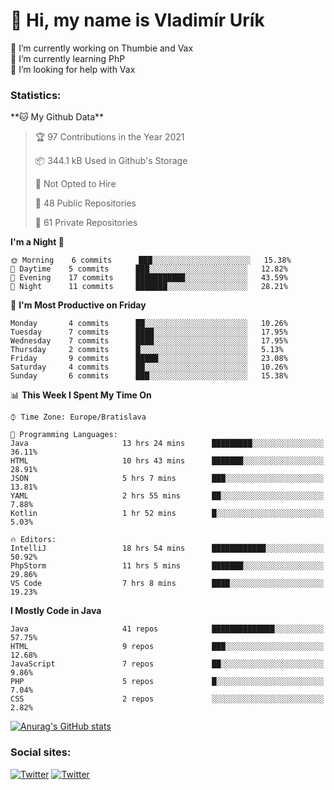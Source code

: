 <h1> 👋 Hi, my name is Vladimír Urík</h1>
<p>
 🔭 I’m currently working on Thumbie and Vax<br>
 🌱 I’m currently learning PhP<br>
 🤔 I’m looking for help with Vax<br>
</p>
<h3>Statistics:</h3>
<!--START_SECTION:waka-->
**🐱 My Github Data** 

> 🏆 97 Contributions in the Year 2021
 > 
> 📦 344.1 kB Used in Github's Storage 
 > 
> 🚫 Not Opted to Hire
 > 
> 📜 48 Public Repositories 
 > 
> 🔑 61 Private Repositories  
 > 
**I'm a Night 🦉** 

```text
🌞 Morning    6 commits      ███░░░░░░░░░░░░░░░░░░░░░░   15.38% 
🌆 Daytime    5 commits      ███░░░░░░░░░░░░░░░░░░░░░░   12.82% 
🌃 Evening    17 commits     ███████████░░░░░░░░░░░░░░   43.59% 
🌙 Night      11 commits     ███████░░░░░░░░░░░░░░░░░░   28.21%

```
📅 **I'm Most Productive on Friday** 

```text
Monday       4 commits      ██░░░░░░░░░░░░░░░░░░░░░░░   10.26% 
Tuesday      7 commits      ████░░░░░░░░░░░░░░░░░░░░░   17.95% 
Wednesday    7 commits      ████░░░░░░░░░░░░░░░░░░░░░   17.95% 
Thursday     2 commits      █░░░░░░░░░░░░░░░░░░░░░░░░   5.13% 
Friday       9 commits      █████░░░░░░░░░░░░░░░░░░░░   23.08% 
Saturday     4 commits      ██░░░░░░░░░░░░░░░░░░░░░░░   10.26% 
Sunday       6 commits      ███░░░░░░░░░░░░░░░░░░░░░░   15.38%

```


📊 **This Week I Spent My Time On** 

```text
⌚︎ Time Zone: Europe/Bratislava

💬 Programming Languages: 
Java                     13 hrs 24 mins      █████████░░░░░░░░░░░░░░░░   36.11% 
HTML                     10 hrs 43 mins      ███████░░░░░░░░░░░░░░░░░░   28.91% 
JSON                     5 hrs 7 mins        ███░░░░░░░░░░░░░░░░░░░░░░   13.81% 
YAML                     2 hrs 55 mins       ██░░░░░░░░░░░░░░░░░░░░░░░   7.88% 
Kotlin                   1 hr 52 mins        █░░░░░░░░░░░░░░░░░░░░░░░░   5.03%

🔥 Editors: 
IntelliJ                 18 hrs 54 mins      ████████████░░░░░░░░░░░░░   50.92% 
PhpStorm                 11 hrs 5 mins       ███████░░░░░░░░░░░░░░░░░░   29.86% 
VS Code                  7 hrs 8 mins        ████░░░░░░░░░░░░░░░░░░░░░   19.23%

```

**I Mostly Code in Java** 

```text
Java                     41 repos            ██████████████░░░░░░░░░░░   57.75% 
HTML                     9 repos             ███░░░░░░░░░░░░░░░░░░░░░░   12.68% 
JavaScript               7 repos             ██░░░░░░░░░░░░░░░░░░░░░░░   9.86% 
PHP                      5 repos             █░░░░░░░░░░░░░░░░░░░░░░░░   7.04% 
CSS                      2 repos             ░░░░░░░░░░░░░░░░░░░░░░░░░   2.82%

```



<!--END_SECTION:waka-->

[![Anurag's GitHub stats](https://github-readme-stats.vercel.app/api?username=vladimir-urik)](https://github.com/anuraghazra/github-readme-stats)

<h3>Social sites:</h3>
<p><a href="https://twitter.com/GGGEDR" target="_blank"><img alt="Twitter" src="https://img.shields.io/badge/twitter-%231DA1F2.svg?&style=for-the-badge&logo=twitter&logoColor=white" /></a> <a href="https://www.reddit.com/user/GGGEDR" target="_blank"><img alt="Twitter" src="https://img.shields.io/badge/reddit-%23FE6262.svg?&style=for-the-badge&logo=reddit&logoColor=white" /></a>
</p>
